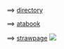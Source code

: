 ==> [directory](https://insufferableprickhead.straw.page/)

==> [atabook](https://kyubao.atabook.org/) 

==> [strawpage](https://2tym.straw.page/)
![](https://file.garden/ZeQsUxqOoVX2psZh/clinical-trial-clinical-trial-game.gif)
